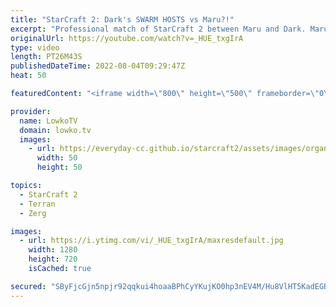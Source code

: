 ```yaml
---
title: "StarCraft 2: Dark's SWARM HOSTS vs Maru?!"
excerpt: "Professional match of StarCraft 2 between Maru and Dark. Maru has been playing a turtle style of Terran versus Zerg lately, and because of that Dark decides to give the most underused Zerg unit a try: The Swarm Host.  Support my work on Patreon: https://www.patreon.com/lowkotv Become a YouTube member:"
originalUrl: https://youtube.com/watch?v=_HUE_txgIrA
type: video
length: PT26M43S
publishedDateTime: 2022-08-04T09:29:47Z
heat: 50

featuredContent: "<iframe width=\"800\" height=\"500\" frameborder=\"0\" src=\"https://www.youtube.com/embed/_HUE_txgIrA\" allow=\"accelerometer; autoplay; encrypted-media; gyroscope; picture-in-picture\" allowfullscreen></iframe>"

provider:
  name: LowkoTV
  domain: lowko.tv
  images:
    - url: https://everyday-cc.github.io/starcraft2/assets/images/organizations/lowko.tv-50x50.jpg
      width: 50
      height: 50

topics:
  - StarCraft 2
  - Terran
  - Zerg

images:
  - url: https://i.ytimg.com/vi/_HUE_txgIrA/maxresdefault.jpg
    width: 1280
    height: 720
    isCached: true

secured: "SByFjcGjn5npjr92qqkui4hoaaBPhCyYKujKO0hp3nEV4M/Hu8VlHT5KadEGBvJK3Rcb4NIXneY4SGQL4iPxm7Wq2mmQ6lrdzhWZ5P7WMyjkpGZ9MdYGr7T4FmizfYPHXz5ebUMGZGVgGY3mFjtbxYq+sApQKmeePs16v5I8BX6ULk3VAqq30+4DabdpuUOK6d4J5dkCt+c1S6a7RfJQEFKZJ58xHGGil+KsKE9tw9VA/tDEFEtydi79FeIMaFNSFFo9XHgvRlEDdM8YKpoKodPGQYrUXqvxmT1mo1PJHUnsBHXfomKQ5n4LmdBGTa2e9fNU87ts4NkM2mWfz1bIpVCpBM/CvQkpdA8xnob4TlkK4jOv03gvCYJmJws7kKldbur6tRVQHxw20wm5CSIUIT/f5/nkI6Lpn1MaDXQwRuxeJ12K1cb6Sx+t/ZdTf8Le;SscdmMr3WbBbAQ7OE3XSsg=="
---
```


